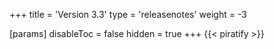 +++
title = 'Version 3.3'
type = 'releasenotes'
weight = -3

[params]
  disableToc = false
  hidden = true
+++
{{< piratify >}}
